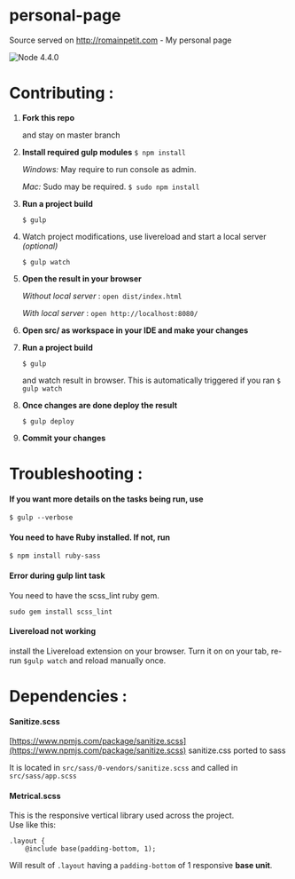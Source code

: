 # personal-page
Source served on http://romainpetit.com - My personal page

![Node 4.4.0](https://img.shields.io/badge/node-4.4.0-f39f37.svg)

# Contributing :
1. **Fork this repo**

   and stay on master branch 

1. **Install required gulp modules**
   `$ npm install`

    *Windows:*
    May require to run console as admin.

    *Mac:*
    Sudo may be required. `$ sudo npm install`
    
1. **Run a project build**
 
   `$ gulp`
   
1. Watch project modifications, use livereload and start a local server *(optional)*
 
   `$ gulp watch`
1. **Open the result in your browser**
   
   *Without local server* : `open dist/index.html`
   
   *With local server* : `open http://localhost:8080/`

1. **Open src/ as workspace in your IDE and make your changes**

1. **Run a project build**
 
   `$ gulp`   
   
   and watch result in browser. This is automatically triggered if you ran `$ gulp watch`
   
1. **Once changes are done deploy the result**

   `$ gulp deploy`  
   
1. **Commit your changes**

   
# Troubleshooting :

#### If you want more details on the tasks being run, use
`$ gulp --verbose`

#### You need to have Ruby installed. If not, run 
`$ npm install ruby-sass`
 
#### Error during gulp lint task
You need to have the scss_lint ruby gem.

`sudo gem install scss_lint`

#### Livereload not working
install the Livereload extension on your browser.
Turn it on on your tab, re-run `$gulp watch` and reload manually once.

# Dependencies : 

#### Sanitize.scss
[https://www.npmjs.com/package/sanitize.scss](https://www.npmjs.com/package/sanitize.scss)
sanitize.css ported to sass

It is located in `src/sass/0-vendors/sanitize.scss` and called in `src/sass/app.scss` 

#### Metrical.scss

This is the responsive vertical library used across the project.  
Use like this:
```
.layout {
    @include base(padding-bottom, 1);
```
Will result of `.layout` having a `padding-bottom` of 1 responsive **base unit**.
